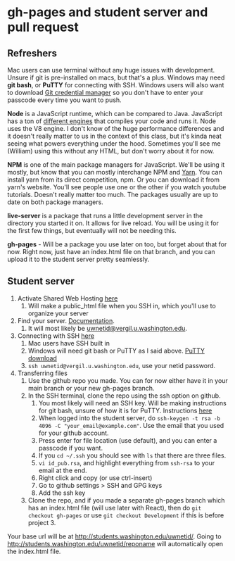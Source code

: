 # gh-pages and student server and pull request

## Refreshers

Mac users can use terminal without any huge issues with development. Unsure if git is pre-installed on macs, but that's a plus. Windows may need **git bash**, or **PuTTY** for connecting with SSH. Windows users will also want to download [Git credential manager](https://github.com/Microsoft/Git-Credential-Manager-for-Windows) so you don't have to enter your passcode every time you want to push.

**Node** is a JavaScript runtime, which can be compared to Java. JavaScript has a ton of [different engines](https://en.wikipedia.org/wiki/JavaScript_engine) that compiles your code and runs it. Node uses the V8 engine. I don't know of the huge performance differences and it doesn't really matter to us in the context of this class, but it's kinda neat seeing what powers everything under the hood. Sometimes you'll see me (William) using this without any HTML, but don't worry about it for now.

**NPM** is one of the main package managers for JavaScript. We'll be using it mostly, but know that you can mostly interchange NPM and [Yarn](https://yarnpkg.com/en/). You can install yarn from its direct competition, npm. Or you can download it from yarn's website. You'll see people use one or the other if you watch youtube tutorials. Doesn't really matter too much. The packages usually are up to date on both package managers.

**live-server** is a package that runs a little development server in the directory you started it on. It allows for live reload. You will be using it for the first few things, but eventually will not be needing this.

**gh-pages** - Will be a package you use later on too, but forget about that for now. Right now, just have an index.html file on that branch, and you can upload it to the student server pretty seamlessly.

## Student server

1. Activate Shared Web Hosting [here](https://itconnect.uw.edu/connect/web-publishing/shared-hosting/activating-shared-web-hosting/)
    1. Will make a public_html file when you SSH in, which you'll use to organize your server
2. Find your server. [Documentation](https://itconnect.uw.edu/connect/web-publishing/shared-hosting/web-development-environments/).
    1. It will most likely be uwnetid@vergil.u.washington.edu.
3. Connecting with SSH [here](https://itconnect.uw.edu/connect/web-publishing/shared-hosting/ssh/)
    1. Mac users have SSH built in
    2. Windows will need git bash or PuTTY as I said above. [PuTTY download](https://www.chiark.greenend.org.uk/~sgtatham/putty/)
    3. `ssh uwnetid@vergil.u.washington.edu`, use your netid password.
4. Transferring files
    1. Use the github repo you made. You can for now either have it in your main branch or your new gh-pages branch.
    2. In the SSH terminal, clone the repo using the ssh option on github.
        1. You most likely will need an SSH key. Will be making instructions for git bash, unsure of how it is for PuTTY. Instructions [here](https://help.github.com/articles/generating-a-new-ssh-key-and-adding-it-to-the-ssh-agent/)
        2. When logged into the student server, do `ssh-keygen -t rsa -b 4096 -C "your_email@example.com"`. Use the email that you used for your github account. 
        3. Press enter for file location (use default), and you can enter a passcode if you want.
        4. If you `cd ~/.ssh` you should see with `ls` that there are three files.
        5. `vi id_pub.rsa`, and highlight everything from `ssh-rsa` to your email at the end.
        6. Right click and copy (or use ctrl-insert)
        7. Go to github settings > SSH and GPG keys
        8. Add the ssh key
    3. Clone the repo, and if you made a separate gh-pages branch which has an index.html file (will use later with React), then do `git checkout gh-pages` or use `git checkout Development` if this is before project 3.

Your base url will be at http://students.washington.edu/uwnetid/. Going to http://students.washington.edu/uwnetid/reponame will automatically open the index.html file.